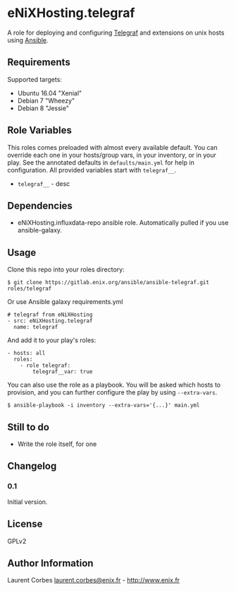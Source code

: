 eNiXHosting.telegraf
=================

A role for deploying and configuring [Telegraf](http://www.influxdata.com) and extensions on unix hosts using [Ansible](http://www.ansible.com/).


Requirements
------------

Supported targets:

- Ubuntu 16.04 "Xenial"
- Debian 7 "Wheezy"
- Debian 8 "Jessie"


Role Variables
--------------

This roles comes preloaded with almost every available default. You can override each one in your hosts/group vars, in your inventory, or in your play. See the annotated defaults in `defaults/main.yml` for help in configuration. All provided variables start with `telegraf__`.

- `telegraf__` - desc

Dependencies
------------

- eNiXHosting.influxdata-repo ansible role. Automatically pulled if you use ansible-galaxy.

Usage
-----

Clone this repo into your roles directory:

    $ git clone https://gitlab.enix.org/ansible/ansible-telegraf.git roles/telegraf

Or use Ansible galaxy requirements.yml

    # telegraf from eNiXHosting
    - src: eNiXHosting.telegraf
      name: telegraf

And add it to your play's roles:

    - hosts: all
      roles:
        - role telegraf:
            telegraf__var: true

You can also use the role as a playbook. You will be asked which hosts to provision, and you can further configure the play by using `--extra-vars`.

    $ ansible-playbook -i inventory --extra-vars='{...}' main.yml

Still to do
-----------

- Write the role itself, for one


Changelog
---------

### 0.1

Initial version.

License
-------

GPLv2

Author Information
------------------

Laurent Corbes <laurent.corbes@enix.fr> - http://www.enix.fr
